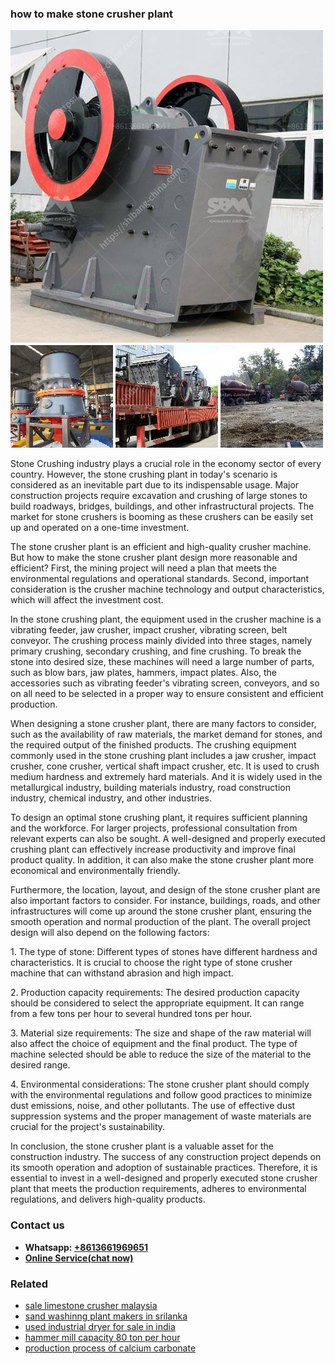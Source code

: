 <h3>how to make stone crusher plant</h3><img src='1702260419.jpg' alt=''><p>Stone Crushing industry plays a crucial role in the economy sector of every country. However, the stone crushing plant in today's scenario is considered as an inevitable part due to its indispensable usage. Major construction projects require excavation and crushing of large stones to build roadways, bridges, buildings, and other infrastructural projects. The market for stone crushers is booming as these crushers can be easily set up and operated on a one-time investment.</p><p>The stone crusher plant is an efficient and high-quality crusher machine. But how to make the stone crusher plant design more reasonable and efficient? First, the mining project will need a plan that meets the environmental regulations and operational standards. Second, important consideration is the crusher machine technology and output characteristics, which will affect the investment cost.</p><p>In the stone crushing plant, the equipment used in the crusher machine is a vibrating feeder, jaw crusher, impact crusher, vibrating screen, belt conveyor. The crushing process mainly divided into three stages, namely primary crushing, secondary crushing, and fine crushing. To break the stone into desired size, these machines will need a large number of parts, such as blow bars, jaw plates, hammers, impact plates. Also, the accessories such as vibrating feeder's vibrating screen, conveyors, and so on all need to be selected in a proper way to ensure consistent and efficient production.</p><p>When designing a stone crusher plant, there are many factors to consider, such as the availability of raw materials, the market demand for stones, and the required output of the finished products. The crushing equipment commonly used in the stone crushing plant includes a jaw crusher, impact crusher, cone crusher, vertical shaft impact crusher, etc. It is used to crush medium hardness and extremely hard materials. And it is widely used in the metallurgical industry, building materials industry, road construction industry, chemical industry, and other industries.</p><p>To design an optimal stone crushing plant, it requires sufficient planning and the workforce. For larger projects, professional consultation from relevant experts can also be sought. A well-designed and properly executed crushing plant can effectively increase productivity and improve final product quality. In addition, it can also make the stone crusher plant more economical and environmentally friendly.</p><p>Furthermore, the location, layout, and design of the stone crusher plant are also important factors to consider. For instance, buildings, roads, and other infrastructures will come up around the stone crusher plant, ensuring the smooth operation and normal production of the plant. The overall project design will also depend on the following factors:</p><p>1. The type of stone: Different types of stones have different hardness and characteristics. It is crucial to choose the right type of stone crusher machine that can withstand abrasion and high impact.</p><p>2. Production capacity requirements: The desired production capacity should be considered to select the appropriate equipment. It can range from a few tons per hour to several hundred tons per hour.</p><p>3. Material size requirements: The size and shape of the raw material will also affect the choice of equipment and the final product. The type of machine selected should be able to reduce the size of the material to the desired range.</p><p>4. Environmental considerations: The stone crusher plant should comply with the environmental regulations and follow good practices to minimize dust emissions, noise, and other pollutants. The use of effective dust suppression systems and the proper management of waste materials are crucial for the project's sustainability.</p><p>In conclusion, the stone crusher plant is a valuable asset for the construction industry. The success of any construction project depends on its smooth operation and adoption of sustainable practices. Therefore, it is essential to invest in a well-designed and properly executed stone crusher plant that meets the production requirements, adheres to environmental regulations, and delivers high-quality products.</p><h3>Contact us</h3><ul><li><strong>Whatsapp:&nbsp;<a href="https://wa.me/8613661969651">+8613661969651</a></strong></li><li><a href="https://swt.shibang-china.com/?git&amp;zhl&amp;how to make stone crusher plant"><strong>Online Service(chat now)</strong></a></li></ul><h3>Related</h3><ul><li><a href='sale limestone crusher malaysia.md'>sale limestone crusher malaysia</a></li><li><a href='sand washinng plant makers in srilanka.md'>sand washinng plant makers in srilanka</a></li><li><a href='used industrial dryer for sale in india.md'>used industrial dryer for sale in india</a></li><li><a href='hammer mill capacity 80 ton per hour.md'>hammer mill capacity 80 ton per hour</a></li><li><a href='production process of calcium carbonate.md'>production process of calcium carbonate</a></li></ul>